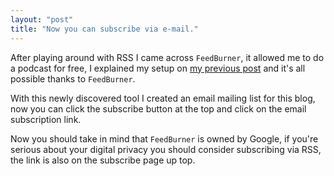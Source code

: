 ```yaml
---
layout: "post"
title: "Now you can subscribe via e-mail."
---
```


After playing around with RSS I came across `FeedBurner`, it allowed me to do a podcast for free, I explained my setup on [my previous post][1] and it's all possible thanks to `FeedBurner`.

[1]: https://alex-esc.github.io/posts/i-get-podcast-rss-now.html

With this newly discovered tool I created an email mailing list for this blog, now you can click the subscribe button at the top and click on the email subscription link.

Now you should take in mind that `FeedBurner` is owned by Google, if you're serious about your digital privacy you should consider subscribing via RSS, the link is also on the subscribe page up top.